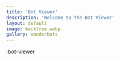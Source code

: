 ```yaml
---
title: 'Bot Viewer'
description: 'Welcome to the Bot Viewer'
layout: default
image: backtree.webp
gallery: wonderbots
---
```


:bot-viewer

